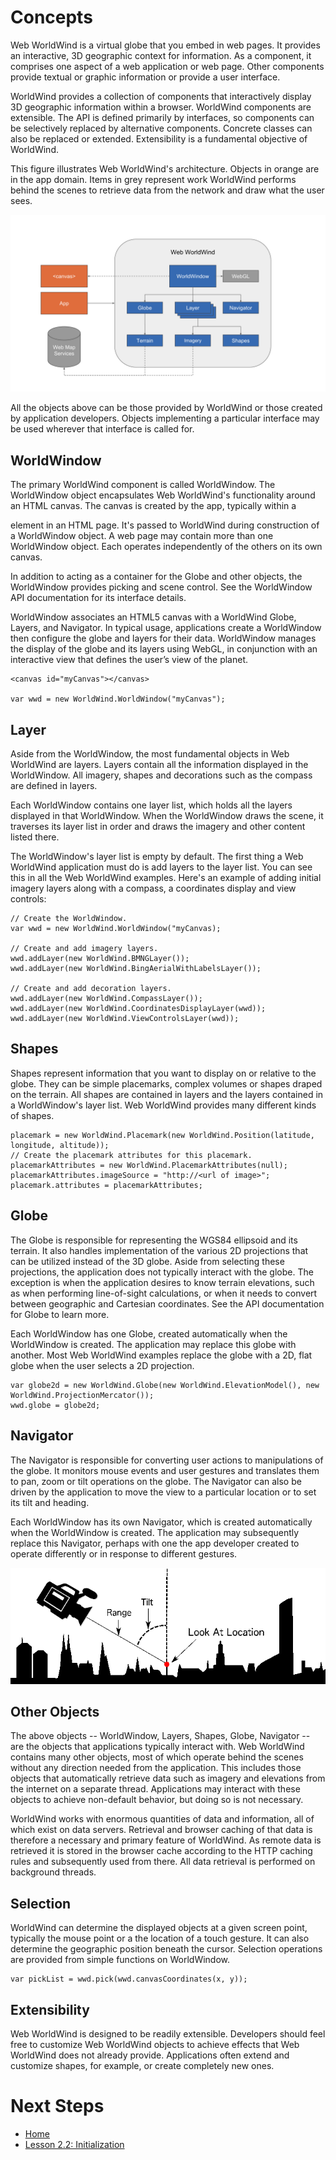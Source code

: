<style>
    iframe {
        width: 100 vw;
        height: 700px;
    }
</style>
# Concepts

Web WorldWind is a virtual globe that you embed in web pages. It provides an interactive, 3D geographic context for information. As a component, it comprises one aspect of a web application or web page. Other components provide textual or graphic information or provide a user interface.

WorldWind provides a collection of components that interactively display 3D geographic information within a browser. WorldWind components are extensible. The API is defined primarily by interfaces, so components can be selectively replaced by alternative components. Concrete classes can also be replaced or extended. Extensibility is a fundamental objective of WorldWind.

This figure illustrates Web WorldWind's architecture. Objects in orange are in the app domain. Items in grey represent work WorldWind performs behind the scenes to retrieve data from the network and draw what the user sees.

![WorldWind Architecture Diagram](../../resources/images/architecture.svg)

All the objects above can be those provided by WorldWind or those created by application developers. Objects implementing a particular interface may be used wherever that interface is called for.

## WorldWindow

The primary WorldWind component is called WorldWindow. The WorldWindow object encapsulates Web WorldWind's functionality around an HTML canvas. The canvas is created by the app, typically within a <div> element in an HTML page. It's passed to WorldWind during construction of a WorldWindow object. A web page may contain more than one WorldWindow object. Each operates independently of the others on its own canvas.

In addition to acting as a container for the Globe and other objects, the WorldWindow provides picking and scene control. See the WorldWindow API documentation for its interface details.

WorldWindow associates an HTML5 canvas with a WorldWind Globe, Layers, and Navigator. In typical usage, applications create a WorldWindow then configure the globe and layers for their data. WorldWindow manages the display of the globe and its layers using WebGL, in conjunction with an interactive view that defines the user’s view of the planet.

```
<canvas id="myCanvas"></canvas>

var wwd = new WorldWind.WorldWindow("myCanvas");
```

## Layer

Aside from the WorldWindow, the most fundamental objects in Web WorldWind are layers. Layers contain all the information displayed in the WorldWindow. All imagery, shapes and decorations such as the compass are defined in layers.

Each WorldWindow contains one layer list, which holds all the layers displayed in that WorldWindow. When the WorldWindow draws the scene, it traverses its layer list in order and draws the imagery and other content listed there.

The WorldWindow's layer list is empty by default. The first thing a Web WorldWind application must do is add layers to the layer list. You can see this in all the Web WorldWind examples. Here's an example of adding initial imagery layers along with a compass, a coordinates display and view controls:

```
// Create the WorldWindow.
var wwd = new WorldWind.WorldWindow("myCanvas);

// Create and add imagery layers.
wwd.addLayer(new WorldWind.BMNGLayer());
wwd.addLayer(new WorldWind.BingAerialWithLabelsLayer());

// Create and add decoration layers.
wwd.addLayer(new WorldWind.CompassLayer());
wwd.addLayer(new WorldWind.CoordinatesDisplayLayer(wwd));
wwd.addLayer(new WorldWind.ViewControlsLayer(wwd));
```

## Shapes

Shapes represent information that you want to display on or relative to the globe. They can be simple placemarks, complex volumes or shapes draped on the terrain. All shapes are contained in layers and the layers contained in a WorldWindow's layer list. Web WorldWind provides many different kinds of shapes.

```
placemark = new WorldWind.Placemark(new WorldWind.Position(latitude, longitude, altitude));
// Create the placemark attributes for this placemark.
placemarkAttributes = new WorldWind.PlacemarkAttributes(null);
placemarkAttributes.imageSource = "http://<url of image>";
placemark.attributes = placemarkAttributes;
```

## Globe 

The Globe is responsible for representing the WGS84 ellipsoid and its terrain. It also handles implementation of the various 2D projections that can be utilized instead of the 3D globe. Aside from selecting these projections, the application does not typically interact with the globe. The exception is when the application desires to know terrain elevations, such as when performing line-of-sight calculations, or when it needs to convert between geographic and Cartesian coordinates. See the API documentation for Globe to learn more.

Each WorldWindow has one Globe, created automatically when the WorldWindow is created. The application may replace this globe with another. Most Web WorldWind examples replace the globe with a 2D, flat globe when the user selects a 2D projection.

```
var globe2d = new WorldWind.Globe(new WorldWind.ElevationModel(), new WorldWind.ProjectionMercator());
wwd.globe = globe2d;
```

## Navigator

The Navigator is responsible for converting user actions to manipulations of the globe. It monitors mouse events and user gestures and translates them to pan, zoom or tilt operations on the globe. The Navigator can also be driven by the application to move the view to a particular location or to set its tilt and heading.

Each WorldWindow has its own Navigator, which is created automatically when the WorldWindow is created. The application may subsequently replace this Navigator, perhaps with one the app developer created to operate differently or in response to different gestures.

![Look At Diagram](../../resources/images/lookat.png)

## Other Objects

The above objects -- WorldWindow, Layers, Shapes, Globe, Navigator -- are the objects that applications typically interact with. Web WorldWind contains many other objects, most of which operate behind the scenes without any direction needed from the application. This includes those objects that automatically retrieve data such as imagery and elevations from the internet on a separate thread. Applications may interact with these objects to achieve non-default behavior, but doing so is not necessary.

WorldWind works with enormous quantities of data and information, all of which exist on data servers. Retrieval and browser caching of that data is therefore a necessary and primary feature of WorldWind. As remote data is retrieved it is stored in the browser cache according to the HTTP caching rules and subsequently used from there. All data retrieval is performed on background threads.

## Selection

WorldWind can determine the displayed objects at a given screen point, typically the mouse point or a the location of a touch gesture. It can also determine the geographic position beneath the cursor. Selection operations are provided from simple functions on WorldWindow.

```
var pickList = wwd.pick(wwd.canvasCoordinates(x, y));
```

## Extensibility

Web WorldWind is designed to be readily extensible. Developers should feel free to customize Web WorldWind objects to achieve effects that Web WorldWind does not already provide. Applications often extend and customize shapes, for example, or create completely new ones.

# Next Steps

* [Home](../../)
* [Lesson 2.2: Initialization](./initialization.html)

